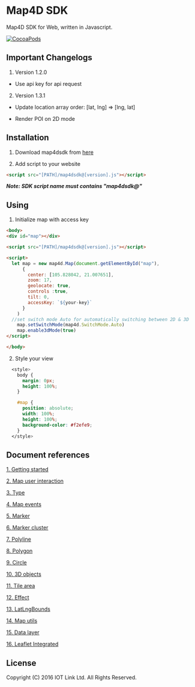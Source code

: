 # Map4D SDK

Map4D SDK for Web, written in Javascript.

[![CocoaPods](https://raw.githubusercontent.com/iotlinkadmin/map4d-web-sdk/master/sdk/map4dweb.png)](https://map4d.vn) 

## Important Changelogs

1. Version 1.2.0

- Use api key for api request

2. Version 1.3.1

- Update location array order: [lat, lng] => [lng, lat]

- Render POI on 2D mode

## Installation

1. Download map4dsdk from [here](https://raw.githubusercontent.com/iotlinkadmin/map4d-web-sdk/master/sdk/map4dsdk@1.0.2.prod)

2. Add script to your website
```html
<script src="[PATH]/map4dsdk@[version].js"></script>
```

***Note: SDK script name must contains "map4dsdk@"***

## Using

1. Initialize map with access key

```html
<body>
<div id="map"></div>

<script src="[PATH]/map4dsdk@[version].js"></script>

<script>
  let map = new map4d.Map(document.getElementById("map"),
      {
        center: [105.828042, 21.007651],
        zoom: 17,
        geolocate: true,
        controls :true,
        tilt: 0,        
        accessKey: `${your-key}`
      }
    )
  //set switch mode Auto for automatically switching between 2D & 3D
	map.setSwitchMode(map4d.SwitchMode.Auto)
	map.enable3dMode(true)
</script>

</body>
```

2. Style your view

```css
  <style>
	body {
	  margin: 0px;
	  height: 100%;
	}

	#map {
	  position: absolute;
	  width: 100%;
	  height: 100%;
	  background-color: #f2efe9;
	}
  </style>
  ```

## Document references
[1. Getting started](https://github.com/iotlinkadmin/map4d-web-sdk/blob/master/docs/vi/1.1/0-getting-started.md) 

[2. Map user interaction](https://github.com/iotlinkadmin/map4d-web-sdk/blob/master/docs/vi/1.1/1-map-user-interaction.md) 

[3. Type](https://github.com/iotlinkadmin/map4d-web-sdk/blob/master/docs/vi/1.1/2-type.md)

[4. Map events](https://github.com/iotlinkadmin/map4d-web-sdk/blob/master/docs/vi/1.1/3-map-events.md)

[5. Marker](https://github.com/iotlinkadmin/map4d-web-sdk/blob/master/docs/vi/1.1/4-marker.md)

[6. Marker cluster](https://github.com/iotlinkadmin/map4d-web-sdk/tree/master/docs/vi/1.1)

[7. Polyline](https://github.com/iotlinkadmin/map4d-web-sdk/blob/master/docs/vi/1.1/6-polyline.md)

[8. Polygon](https://github.com/iotlinkadmin/map4d-web-sdk/blob/master/docs/vi/1.1/7-polygon.md)

[9. Circle](https://github.com/iotlinkadmin/map4d-web-sdk/blob/master/docs/vi/1.1/8-circle.md)

[10. 3D objects](https://github.com/iotlinkadmin/map4d-web-sdk/blob/master/docs/vi/1.1/9-3d-objects.md)

[11. Tile area](https://github.com/iotlinkadmin/map4d-web-sdk/blob/master/docs/vi/1.1/10-tile-area.md)

[12. Effect](https://github.com/iotlinkadmin/map4d-web-sdk/blob/master/docs/vi/1.1/11-effect-map.md)

[13. LatLngBounds](https://github.com/iotlinkadmin/map4d-web-sdk/blob/master/docs/vi/1.1/12-lat-lng-bounds.md)

[14. Map utils](https://github.com/iotlinkadmin/map4d-web-sdk/blob/master/docs/vi/1.1/13-map-utils.md)

[15. Data layer](https://github.com/iotlinkadmin/map4d-web-sdk/blob/master/docs/vi/1.1/14-data-layer.md)

[16. Leaflet Integrated](https://github.com/iotlinkadmin/map4d-web-sdk/blob/master/docs/vi/1.1/15-leaflet-integrated.md)

License
-------

Copyright (C) 2016 IOT Link Ltd. All Rights Reserved.

